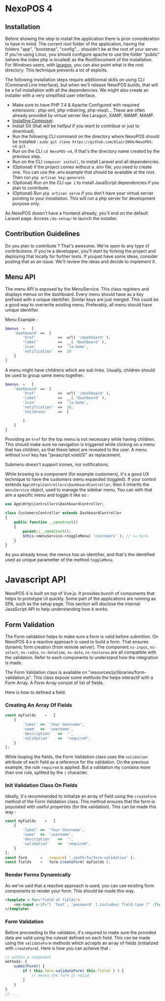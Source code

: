 # NexoPOS 4

## Installation
Before showing the step to install the application there is prior consideration to have in mind. The current root folder of the application, having the folders "app", "bootstrap", "config"... shouldn't be at the root of your server. If you're using Linux, you should configure apache to use the folder "public" (where the index.php is located) as the RootDocument of the installation. For Windows users, with [laragon](https://laragon.org/), you can also point what is the root directory. This technique prevents a lot of exploits. 

The following installation steps require additionnal skills on using CLI (Command Line Interface), but when we'll release NexoPOS builds, that will be a full installation with all the dependencies. We might also create an installer with a very simplified user interface.

- Make sure to have PHP 7.4 & Apache Configured with required extensions : php-xml, php-mbstring, php-msqli... These are often already provided by virtual server like Laragon, XAMP, WAMP, MAMP.
- [Installing Composer](https://getcomposer.org/download/).
- Install Git (that will be helfpul if you want to contribue or just to download).
- Run the following CLI command on the directory where NexoPOS should be installed : `sudo git clone https://github.com/blair2004/NexoPOS-v4.git`
- Run on the CLI `cd NexoPOS-v4`, if that's the directory name created by the previous step.
- Run on the CLI `composer install`, to install Laravel and all dependencies.
- (Optional) if the project comes without a .env file, you need to create one. You can use the .env.example that should be available at the root. Then run `php artisan key:generate`
- (Optional) Run on the CLI `npm i` to install JavaScript dependencies if you plan to contribute.
- (Optional) Run `php artisan serve` if you don't have your virtual server pointing to your installation. This will run a php server for development purpose only.

As NexoPOS doesn't have a frontend already, you'll end on the default Laravel page. Access `/do-setup/` to launch the installer.

## Contribution Guidelines
Do you plan to contribute ? That's awesome. We're open to any type of contributions. If you're a developper, you'll start by forking the project and deploying that locally for further tests. If youjust have some ideas, consider posting that as an issue. We'll review the ideas and decide to implement it.

## Menu API
The menu API is exposed by the MenuService. This class registers and displays menus on the dashboard.
Every menu should have as a key prefixed with a unique identifier. Similar keys are just merged. This could
be a good way to overwrite existing menu. Preferably, all menu should have unique identifier.

Menu Example : 

```php
$menus  =   [
    'dashboard' =>  [
        'href'          =>  url( '/dashboard' ),
        'label'         =>  __( 'Dashboard' ),
        'icon'          =>  'la-home',
        'notification'  =>  10
    ]
]
```

A menu might have childrens which are sub links. Usually, children should be used to group same menu together.

```php
$menus  =   [
    'dashboard' =>  [
        'href'          =>  url( '/dashboard' ),
        'label'         =>  __( 'Dashboard' ),
        'icon'          =>  'la-home',
        'notification'  =>  10,
        'childrens'     =>  [

        ]
    ]
]
```

Providing an `href` for the top menu is not necessary while having children. This should make sure no navigation is triggered while
clicking on a menu that has children, so that these latest are revealed to the user. A menu without `href` key has "javascript:void(0)" as replacement. 

Submenu doesn't support icones, nor notifications.

While browing to a component (for example customers), it's a good UX technique to have the customers menu expanded (toggled). If your control extends `App\Http\Controllers\DashboardController`, then it inherits the `menuService` object, used to manage the sidebar menu. You can with that aim a specific menu and toggle it like so : 

```php
use App\Http\Controllers\DashboardController;

class CustomersController extends DashboardController
{
    public function __construct()
    {
        parent::__construct();
        $this->menuService->toggleMenu( 'customers' ); // <= here.
    }
}
```
As you already know, the menus has an identifier, and that's the identified used as unique parametter of the method `toggleMenu`.

# Javascript API
NexoPOS 4 is built on top of Vue.js. It provides bunch of components that helps to prototype UI quickly. Some part of the applications are running as SPA, such as the setup page. This section will disclose the internal JavaScript API to help understanding how it works.

## Form Validation
The Form validation helps to make sure a form is valid before submition. On NexoPOS 4.x a reactive approach is used to build a form. That ensures dynamic form creation (from remote server). The component `ns-input`, `ns-select`, `ns-radio`, `ns-datetime`, `ns-date`, `ns-textarea` are all compatible with the validation. Refer to each components to understand how the integration is made.

The Form Validation class is available on "resources/js/libraries/form-validation.js". This class expose some methods the helps interactif with a Form Array. A Form Array consist of list of fields. 

Here is how to defined a field.

### Creating An Array Of Fields
```js
const myFields    =   [
    {
        'label' =>  'Your Username',
        'name'  =>  'username',
        'description'   =>  '',
        'validation'    =>  'required',
    }
];
```

While looping the fields, the Form Validation class uses the `validation` attribute of each field as a reference for the validation. On the previous example, the rule `required` is applied. But a validation my contains more than one rule, splitted by the `|` character. 

### Init Validation Class On Fields
Ideally, it's recommended to initialize an array of field using the `createForm` method of the Form Validation class. This method ensures that the form is populated with useful properties (for the validation). This can be made this way :

```js
const myFields    =   [
    {
        'label' =>  'Your Username',
        'name'  =>  'username',
        'description'   =>  '',
        'validation'    =>  'required',
    }
];
const form      =   require( './path/to/form-validation' );
const fields    =   form.createForm( myFields );
```

### Render Forms Dynamically
As we've said that a reactive approach is used, you can use existing form components to render your form. This should be made this way.

```html
<template v-for="field of fields">
    <ns-input v-if="[ 'text', 'password' ].includes( field.type )" :field="field" @change="form.validateField( field )"></ns-input>
</template>
```

### Form Validation
Before proceeding to the validaton, it's required to make sure the provided data are valid using the ruleset defined on each field. This can be made using the `validateForm` methods which accepts an array of fields (initialized with `createForm`). Here is how you can acheive that : 

```js
// within a component
methods: {
    submitForm() {
        if ( this.form.validateForm( this.fields ) ) {
            // means the form is valid.
        }
    }
}
// ...
```
